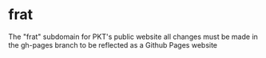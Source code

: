 # frat
The "frat" subdomain for PKT's public website
all changes must be made in the gh-pages branch to be reflected as a Github Pages website
